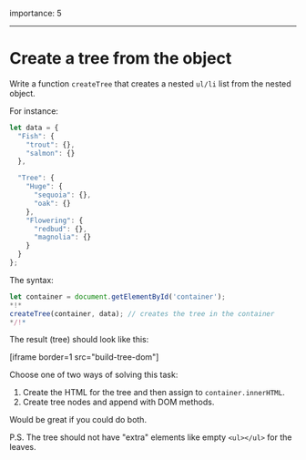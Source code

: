importance: 5

---

# Create a tree from the object

Write a function `createTree` that creates a nested `ul/li` list from the nested object.

For instance:

```js
let data = {
  "Fish": {
    "trout": {},
    "salmon": {}
  },

  "Tree": {
    "Huge": {
      "sequoia": {},
      "oak": {}
    },
    "Flowering": {
      "redbud": {},
      "magnolia": {}
    }
  }
};
```

The syntax:

```js
let container = document.getElementById('container');
*!*
createTree(container, data); // creates the tree in the container
*/!*
```

The result (tree) should look like this:

[iframe border=1 src="build-tree-dom"]

Choose one of two ways of solving this task:

1. Create the HTML for the tree and then assign to `container.innerHTML`.
2. Create tree nodes and append with DOM methods.

Would be great if you could do both.

P.S. The tree should not have "extra" elements like empty `<ul></ul>` for the leaves.
